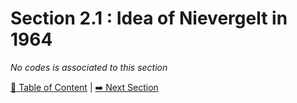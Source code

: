 # Section 2.1 : Idea of Nievergelt in 1964

_No codes is associated to this section_

[:book: Table of Content](../README.md) | [:arrow_right: Next Section](../sec2.2/README.md)